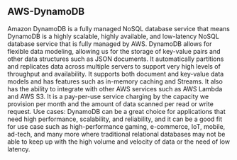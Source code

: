 ## AWS-DynamoDB

Amazon DynamoDB is a fully managed NoSQL database service that means DynamoDB is a highly scalable, highly available, and low-latency NoSQL database service that is fully managed by AWS. DynamoDB allows for flexible data modeling, allowing us for the storage of key-value pairs and other data structures such as JSON documents. It automatically partitions and replicates data across multiple servers to support very high levels of throughput and availability. It supports both document and key-value data models and has features such as in-memory caching and Streams. It also has the ability to integrate with other AWS services such as AWS Lambda and AWS S3. It is a pay-per-use service charging by the capacity we provision per month and the amount of data scanned per read or write request.
Use cases: DynamoDB can be a great choice for applications that need high performance, scalability, and reliability, and it can be a good fit for use case such as high-performance gaming, e-commerce, IoT, mobile, ad-tech, and many more where traditional relational databases may not be able to keep up with the high volume and velocity of data or the need of low latency.
